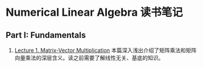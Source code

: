 # Numerical Linear Algebra 读书笔记

## Part I: Fundamentals

1. [Lecture 1. Matrix-Vector Multiplication](http://ecr23.me/math/matrix-vector-multiplication/) 本篇深入浅出介绍了矩阵乘法和矩阵向量乘法的深层含义。读之前需要了解线性无关、基底的知识。
